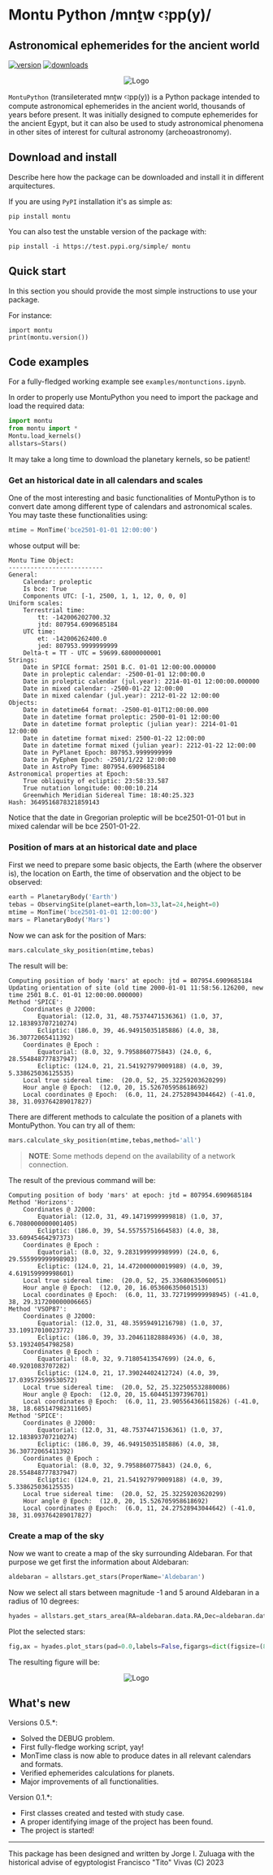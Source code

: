 # Montu Python /mnṯw ꜥꜣpp(y)/
## Astronomical ephemerides for the ancient world

<!-- This are visual tags that you may add to your package at the beginning with useful information on your package --> 
[![version](https://img.shields.io/pypi/v/montu?color=blue)](https://pypi.org/project/montu/)
[![downloads](https://img.shields.io/pypi/dw/montu)](https://pypi.org/project/montu/)

<p align="center"><img src="https://github.com/seap-udea/MontuPython/blob/main/montu/data/montu-python-logo-complete.png?raw=true" alt="Logo""/></p>
<!-- Fuente: https://symbolikon.com/downloads/montu-egyptian-god/-->

`MontuPython` (transileterated mnṯw ꜥꜣpp(y)) is a Python package intended to compute astronomical ephemerides in the ancient world, thousands of years before present. It was initially designed to compute ephemerides for the ancient Egypt, but it can also be used to study astronomical phenomena in other sites of interest for cultural astronomy (archeoastronomy).

## Download and install

Describe here how the package can be downloaded and install it in
different arquitectures.

If you are using `PyPI` installation it's as simple as:

```
pip install montu
```

You can also test the unstable version of the package with:

```
pip install -i https://test.pypi.org/simple/ montu
```

## Quick start

In this section you should provide the most simple instructions to use
your package.

For instance:

```
import montu
print(montu.version())
```

## Code examples

For a fully-fledged working example see `examples/montunctions.ipynb`.

In order to properly use MontuPython you need to import the package and load the required
data:

```python
import montu
from montu import *
Montu.load_kernels()
allstars=Stars()
```

It may take a long time to download the planetary kernels, so be patient! 

### Get an historical date in all calendars and scales

One of the most interesting and basic functionalities of MontuPython is to convert date among 
different type of calendars and astronomical scales.  You may taste these functionalities using:

```python
mtime = MonTime('bce2501-01-01 12:00:00')
```

whose output will be:

```
Montu Time Object:
--------------------------
General:
    Calendar: proleptic
    Is bce: True
    Components UTC: [-1, 2500, 1, 1, 12, 0, 0, 0]
Uniform scales:
    Terrestrial time:
        tt: -142006202700.32
        jtd: 807954.6909685184
    UTC time:
        et: -142006262400.0
        jed: 807953.9999999999
    Delta-t = TT - UTC = 59699.68000000001
Strings:
    Date in SPICE format: 2501 B.C. 01-01 12:00:00.000000
    Date in proleptic calendar: -2500-01-01 12:00:00.0
    Date in proleptic calendar (jul.year): 2214-01-01 12:00:00.000000
    Date in mixed calendar: -2500-01-22 12:00:00
    Date in mixed calendar (jul.year): 2212-01-22 12:00:00
Objects:
    Date in datetime64 format: -2500-01-01T12:00:00.000
    Date in datetime format proleptic: 2500-01-01 12:00:00
    Date in datetime format proleptic (julian year): 2214-01-01 12:00:00
    Date in datetime format mixed: 2500-01-22 12:00:00
    Date in datetime format mixed (julian year): 2212-01-22 12:00:00
    Date in PyPlanet Epoch: 807953.9999999999
    Date in PyEphem Epoch: -2501/1/22 12:00:00
    Date in AstroPy Time: 807954.6909685184
Astronomical properties at Epoch:
    True obliquity of ecliptic: 23:58:33.587
    True nutation longitude: 00:00:10.214
    Greenwhich Meridian Sidereal Time: 18:40:25.323
Hash: 3649516878321859143
```

Notice that the date in Gregorian proleptic will be bce2501-01-01 but in mixed calendar will be bce 2501-01-22.

### Position of mars at an historical date and place

First we need to prepare some basic objects, the Earth (where the observer is), the location on Earth, the time of 
observation and the object to be observed:

```python
earth = PlanetaryBody('Earth')
tebas = ObservingSite(planet=earth,lon=33,lat=24,height=0)
mtime = MonTime('bce2501-01-01 12:00:00')
mars = PlanetaryBody('Mars')
```

Now we can ask for the position of Mars:

```python
mars.calculate_sky_position(mtime,tebas)
```

The result will be:
```
Computing position of body 'mars' at epoch: jtd = 807954.6909685184 
Updating orientation of site (old time 2000-01-01 11:58:56.126200, new time 2501 B.C. 01-01 12:00:00.000000)
Method 'SPICE':
	Coordinates @ J2000: 
		Equatorial: (12.0, 31, 48.75374471536361) (1.0, 37, 12.183893707210274)
		Ecliptic: (186.0, 39, 46.94915035185886) (4.0, 38, 36.30772065411392)
	Coordinates @ Epoch : 
		Equatorial: (8.0, 32, 9.7958860775843) (24.0, 6, 28.554848777837947)
		Ecliptic: (124.0, 21, 21.541927979009188) (4.0, 39, 5.338625036125535)
	Local true sidereal time:  (20.0, 52, 25.32259203620299)
	Hour angle @ Epoch:  (12.0, 20, 15.526705958618692)
	Local coordinates @ Epoch:  (6.0, 11, 24.27528943044642) (-41.0, 38, 31.093764289017827)
```

There are different methods to calculate the position of a planets with MontuPython. You can try all of them:

```python
mars.calculate_sky_position(mtime,tebas,method='all')
```

> **NOTE**: Some methods depend on the availability of a network connection.

The result of the previous command will be:
```
Computing position of body 'mars' at epoch: jtd = 807954.6909685184 
Method 'Horizons':
	Coordinates @ J2000: 
		Equatorial: (12.0, 31, 49.14719999999818) (1.0, 37, 6.7080000000001405)
		Ecliptic: (186.0, 39, 54.55755751664583) (4.0, 38, 33.60945464297373)
	Coordinates @ Epoch : 
		Equatorial: (8.0, 32, 9.283199999998999) (24.0, 6, 29.555999999998903)
		Ecliptic: (124.0, 21, 14.472000000019989) (4.0, 39, 4.619159999998601)
	Local true sidereal time:  (20.0, 52, 25.33680635060051)
	Hour angle @ Epoch:  (12.0, 20, 16.053606350601513)
	Local coordinates @ Epoch:  (6.0, 11, 33.727199999998945) (-41.0, 38, 29.317200000006665)
Method 'VSOP87':
	Coordinates @ J2000: 
		Equatorial: (12.0, 31, 48.35959491216798) (1.0, 37, 33.10917010023772)
		Ecliptic: (186.0, 39, 33.204611828884936) (4.0, 38, 53.19324054798258)
	Coordinates @ Epoch : 
		Equatorial: (8.0, 32, 9.71805413547699) (24.0, 6, 40.9201083707282)
		Ecliptic: (124.0, 21, 17.39024402412724) (4.0, 39, 17.039572599530572)
	Local true sidereal time:  (20.0, 52, 25.322505532880086)
	Hour angle @ Epoch:  (12.0, 20, 15.604451397396701)
	Local coordinates @ Epoch:  (6.0, 11, 23.905564366115826) (-41.0, 38, 18.685147982311605)
Method 'SPICE':
	Coordinates @ J2000: 
		Equatorial: (12.0, 31, 48.75374471536361) (1.0, 37, 12.183893707210274)
		Ecliptic: (186.0, 39, 46.94915035185886) (4.0, 38, 36.30772065411392)
	Coordinates @ Epoch : 
		Equatorial: (8.0, 32, 9.7958860775843) (24.0, 6, 28.554848777837947)
		Ecliptic: (124.0, 21, 21.541927979009188) (4.0, 39, 5.338625036125535)
	Local true sidereal time:  (20.0, 52, 25.32259203620299)
	Hour angle @ Epoch:  (12.0, 20, 15.526705958618692)
	Local coordinates @ Epoch:  (6.0, 11, 24.27528943044642) (-41.0, 38, 31.093764289017827)
```

### Create a map of the sky

Now we want to create a map of the sky surrounding Aldebaran. For that purpose we get first 
the information about Aldebaran:

```python
aldebaran = allstars.get_stars(ProperName='Aldebaran')
```

Now we select all stars between magnitude -1 and 5 around Aldebaran in a radius of 10 degrees:

```python
hyades = allstars.get_stars_area(RA=aldebaran.data.RA,Dec=aldebaran.data.Dec,radius=10,Mag=[-1,5])
```

Plot the selected stars:

```python
fig,ax = hyades.plot_stars(pad=0.0,labels=False,figargs=dict(figsize=(8,8)))
```

The resulting figure will be:

<p align="center"><img src="https://github.com/seap-udea/MontuPython/blob/main/dev/gallery/hyades.png?raw=true" alt="Logo""/></p>

## What's new

Versions 0.5.*:
- Solved the DEBUG problem.
- First fully-fledge working script, yay!
- MonTime class is now able to produce dates in all relevant calendars and formats.
- Verified ephemerides calculations for planets.
- Major improvements of all functionalities.

Version 0.1.*:

- First classes created and tested with study case.
- A proper identifying image of the project has been found.
- The project is started!

------------

This package has been designed and written by Jorge I. Zuluaga with the historical advise of egyptologist Francisco "Tito" Vivas (C) 2023